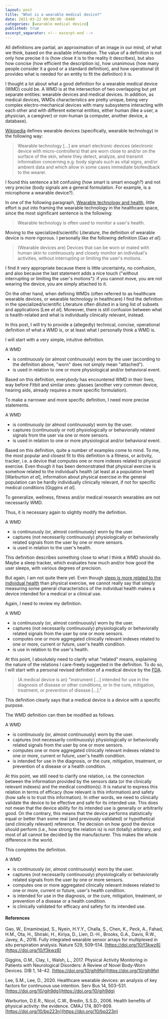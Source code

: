 ```yaml
---
layout: post
title: "What is a wearable medical device?"
date: 2021-03-22 00:00:00 -0400
categories: [wearable medical device]
published: true
excerpt_separator: <!-- excerpt-end -->
---
```


All definitions are partial, an approximation of an image in our mind, of what we think, based on the available information. The value of a definition is not only how precise it is (how close it is to the reality it describes), but also how concise (how efficient the description is), how unanimous (how many people consider it a good or a standard definition), and how operational (it provides what is needed for an entity to fit the definition) it is.

I thought a lot about what a good definition for a wearable medical device (WMD) could be. A WMD is at the intersection of two overlapping but yet separate entities: wearable devices and medical devices. In addition, as medical devices, WMDs characteristics are pretty unique, being very complex electro-mechanical devices with many subsystems interacting with each other and with different external entities, either human (like a user, a physician, a caregiver) or non-human (a computer, another device, a database).

[Wikipedia](https://en.wikipedia.org/wiki/Wearable_technology) defines wearable devices (specifically, wearable technology) in the following way:

> Wearable technology [...] are smart electronic devices (electronic device with micro-controllers) that are worn close to and/or on the surface of the skin, where they detect, analyze, and transmit information concerning e.g. body signals such as vital signs, and/or ambient data and which allow in some cases immediate biofeedback to the wearer.

I found this sentence a bit confusing (how smart is smart enough?) and not very precise (body signals are a general formulation. For example, is a microphone a wearable device?).

In one of the following paragraph, [Wearable technology and health](https://en.wikipedia.org/wiki/Wearable_technology#Wearable_technology_and_health), little effort is put into framing the wearable technology in the healthcare space, since the most significant sentence is the following:

>Wearable technology is often used to monitor a user's health.

Moving to the specialized/scientific Literature, the definition of wearable device is more rigorous. I personally like the following definition [Gao _et al_]:

>(Wearable devices are) Devices that can be worn or mated with human skin to continuously and closely monitor an individual's activities, without interrupting or limiting the user's motions.

I find it very appropriate because there is little uncertainty, no confusion, and also because the last statement adds a nice touch ("without interrupting or limiting the user's motions"): if you cannot move, you are not wearing the device, you are simply attached to it.

On the other hand, when defining WMDs (often referred to as healthcare wearable devices, or wearable technology in healthcare) I find the definition in the specialized/scientific Literature often diluted in a long list of subsets and applications [Lee _et al_]. Moreover, there is still confusion between what is health-related and what is individually clinically relevant, instead.

In this post, I will try to provide a (allegedly) technical, concise, operational definition of what a WMD is, or at least what I personally think a WMD is.

I will start with a very simple, intuitive definition.

A WMD
* is continuously (or almost continuously) worn by the user (according to the definition above, "worn" does not simply mean "attached").
* is used in relation to one or more physiological and/or behavioral event.

Based on this definition, everybody has encountered WMD in their lives, way before Fitbit and similar ones: glasses (another very common device, hearing aids, already requires a more specific formulation).

To make a narrower and more specific definition, I need more precise statements.

A WMD
* is continuously (or almost continuously) worn by the user.
* captures (continuously or not) physiologically or behaviorally related signals from the user via one or more sensors.
* is used in relation to one or more physiological and/or behavioral event.

Based on this definition, quite a number of examples come to mind. To me, the most popular and closest fit to this definition is a fitness, or activity, tracker, i.e. a device that computes one or more indexes related to physical exercise.
Even though it has been demonstrated that physical exercise is somehow related to the individual’s health (at least at a population level) [Warburton _et al_], information about physical exercise in the general population can be hardly individually clinically relevant, if not for specific medical conditions [Giggins _et al_].

To generalize, wellness, fitness and/or medical research wearables are not necessarily WMD.

Thus, it is necessary again to slightly modify the definition.

A WMD
* is continuously (or, almost continuously) worn by the user.
* captures (not necessarily continuously) physiologically or behaviorally related signals from the user by one or more sensors.
* is used in relation to the user's health.

This definition describes something close to what I think a WMD should do. Maybe a sleep tracker, which evaluates how much and/or how good the user sleeps, with various degrees of precision.

But again, I am not quite there yet. Even though [sleep is more related to the individual health](https://medlineplus.gov/ency/patientinstructions/000871.htm) than physical exercise, we cannot really say that simply measuring some general characteristics of the individual health makes a device intended for a medical or a clinical use.

Again, I need to review my definition.

A WMD
* is continuously (or, almost continuously) worn by the user.
* captures (not necessarily continuously) physiologically or behaviorally related signals from the user by one or more sensors.
* computes one or more aggregated clinically relevant indexes related to one or more, current or future, user's health condition.
* is use in relation to the user's health.

At this point, I absolutely need to clarify what "related" means, explaining the nature of the relations I care-freely suggested in the definition.
To do so, I will start with a personal revised definition of a medical device by the [FDA](https://www.fda.gov/medical-devices/classify-your-medical-device/how-determine-if-your-product-medical-device).

>(A medical device is an) "instrument [...] intended for use in the diagnosis of disease or other conditions, or in the cure, mitigation, treatment, or prevention of disease [...]."

This definition clearly says that a medical device is a device with a specific purpose.

The WMD definition can then be modified as follows.

A WMD
* is continuously (or, almost continuously) worn by the user.
* captures (not necessarily continuously) physiologically or behaviorally related signals from the user by one or more sensors.
* computes one or more aggregated clinically relevant indexes related to one or more, current or future, user's health condition.
* is intended for use in the diagnosis, or the cure, mitigation, treatment, or prevention of a disease or a health condition.

At this point, we still need to clarify one relation, i.e. the connection between the information provided by the sensors data (or the clinically relevant indexes) and the medical condition(s). It is natural to express this relation in terms of efficacy (how relevant is this information) and safety (how safe is to trust this information). In other words, we need to clinically validate the device to be effective and safe for its intended use. This does not mean that the device ability for its intended use is generally or arbitrarily good. On the contrary, this means that the device performs statistically equal or better than some real (and previously validated) or hypothetical (and clinically relevant) reference. The decision on how good the device should perform (i.e., how strong the relation is) is not (totally) arbitrary, and most of all cannot be decided by the manufacturer. This makes the whole difference in the world.

This completes the definition.

<!-- excerpt-start -->
A WMD
* is continuously (or, almost continuously) worn by the user.
* captures (not necessarily continuously) physiologically or behaviorally related signals from the user by one or more sensors.
* computes one or more aggregated clinically relevant indexes related to one or more, current or future, user's health condition.
* is intended for use in the diagnosis, or the cure, mitigation, treatment, or prevention of a disease or a health condition.
* is clinically validated for efficacy and safety for its intended use.
<!-- excerpt-end -->

#### References

Gao, W., Emaminejad, S., Nyein, H.Y.Y., Challa, S., Chen, K., Peck, A., Fahad, H.M., Ota, H., Shiraki, H., Kiriya, D., Lien, D.-H., Brooks, G.A., Davis, R.W., Javey, A., 2016. Fully integrated wearable sensor arrays for multiplexed in situ perspiration analysis. Nature 529, 509–514. [https://doi.org/10/f3kwz8](https://doi.org/10/f3kwz8)

Giggins, O.M., Clay, I., Walsh, L., 2017. Physical Activity Monitoring in Patients with Neurological Disorders: A Review of Novel Body-Worn Devices. DIB 1, 14–42. [https://doi.org/10/gjh9fq](https://doi.org/10/gjh9fq)

Lee, S.M., Lee, D., 2020. Healthcare wearable devices: an analysis of key factors for continuous use intention. Serv Bus 14, 503–531. [https://doi.org/10/gjh9dg](https://doi.org/10/gjh9dg)

Warburton, D.E.R., Nicol, C.W., Bredin, S.S.D., 2006. Health benefits of physical activity: the evidence. CMAJ 174, 801–809. [https://doi.org/10/bp223n](https://doi.org/10/bp223n)
